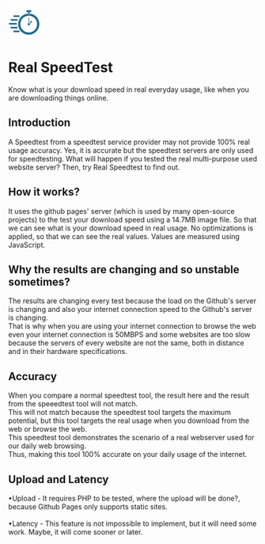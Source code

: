 <img src="resources/favicon.png" alt="LOGO" width="64"  height="64">

# Real SpeedTest
Know what is your download speed in real everyday usage, like when you are downloading things online.

## Introduction
A Speedtest from a speedtest service provider may not provide 100% real usage accuracy. Yes, it is accurate but the speedtest servers are only used for speedtesting. What will happen if you tested the real multi-purpose used website server? Then, try Real Speedtest to find out.

## How it works?
It uses the github pages' server (which is used by many open-source projects) to the test your download speed using a 14.7MB image file. So that we can see what is your download speed in real usage. No optimizations is applied, so that we can see the real values. Values are measured using JavaScript.

## Why the results are changing and so unstable sometimes?
The results are changing every test because the load on the Github's server is changing and also your internet connection speed to the Github's server is changing.
<br>
That is why when you are using your internet connection to browse the web even your internet connection is 50MBPS and some websites are too slow because the servers of every website are not the same, both in distance and in their hardware specifications.

## Accuracy
When you compare a normal speedtest tool, the result here and the result from the speeedtest tool will not match.
<br>
This will not match because the speedtest tool targets the maximum potential, but this tool targets the real usage when you download from the web or browse the web.
<br>
This speedtest tool demonstrates the scenario of a real webserver used for our daily web browsing.
<br>
Thus, making this tool 100% accurate on your daily usage of the internet.

## Upload and Latency
•Upload - It requires PHP to be tested, where the upload will be done?, because Github Pages only supports static sites.
<br>
<br>
•Latency - This feature is not impossible to implement, but it will need some work. Maybe, it will come sooner or later.
